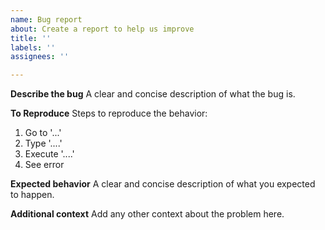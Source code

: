 ```yaml
---
name: Bug report
about: Create a report to help us improve
title: ''
labels: ''
assignees: ''

---
```


**Describe the bug**
A clear and concise description of what the bug is.

**To Reproduce**
Steps to reproduce the behavior:
1. Go to '...'
2. Type '....'
3. Execute '....'
4. See error

**Expected behavior**
A clear and concise description of what you expected to happen.

**Additional context**
Add any other context about the problem here.
